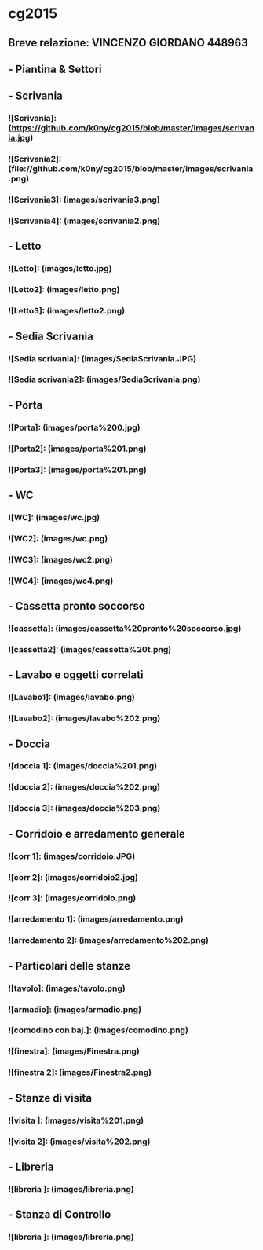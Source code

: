 # cg2015

## Breve relazione: VINCENZO GIORDANO 448963
## - Piantina & Settori

## - Scrivania
### ![Scrivania]: (https://github.com/k0ny/cg2015/blob/master/images/scrivania.jpg)
### ![Scrivania2]: (file://github.com/k0ny/cg2015/blob/master/images/scrivania.png)
### ![Scrivania3]: (images/scrivania3.png)
### ![Scrivania4]: (images/scrivania2.png)

## - Letto
### ![Letto]: (images/letto.jpg)
### ![Letto2]: (images/letto.png)
### ![Letto3]: (images/letto2.png)

## - Sedia Scrivania
### ![Sedia scrivania]: (images/SediaScrivania.JPG)
### ![Sedia scrivania2]: (images/SediaScrivania.png)

## - Porta
### ![Porta]: (images/porta%200.jpg)
### ![Porta2]: (images/porta%201.png)
### ![Porta3]: (images/porta%201.png)

## - WC
### ![WC]: (images/wc.jpg)
### ![WC2]: (images/wc.png)
### ![WC3]: (images/wc2.png)
### ![WC4]: (images/wc4.png)

## - Cassetta pronto soccorso
### ![cassetta]: (images/cassetta%20pronto%20soccorso.jpg)
### ![cassetta2]: (images/cassetta%20t.png)

## - Lavabo e oggetti correlati
### ![Lavabo1]: (images/lavabo.png)
### ![Lavabo2]: (images/lavabo%202.png)

## - Doccia
### ![doccia 1]: (images/doccia%201.png)
### ![doccia 2]: (images/doccia%202.png)
### ![doccia 3]: (images/doccia%203.png)

## - Corridoio e arredamento generale
### ![corr 1]: (images/corridoio.JPG)
### ![corr 2]: (images/corridoio2.jpg)
### ![corr 3]: (images/corridoio.png)
### ![arredamento 1]: (images/arredamento.png)
### ![arredamento 2]: (images/arredamento%202.png)

## - Particolari delle stanze
### ![tavolo]: (images/tavolo.png)
### ![armadio]: (images/armadio.png)
### ![comodino con baj.]: (images/comodino.png)
### ![finestra]: (images/Finestra.png)
### ![finestra 2]: (images/Finestra2.png)

## - Stanze di visita
### ![visita ]: (images/visita%201.png)
### ![visita 2]: (images/visita%202.png)

## - Libreria
### ![libreria ]: (images/libreria.png)

## - Stanza di Controllo
### ![libreria ]: (images/libreria.png)
